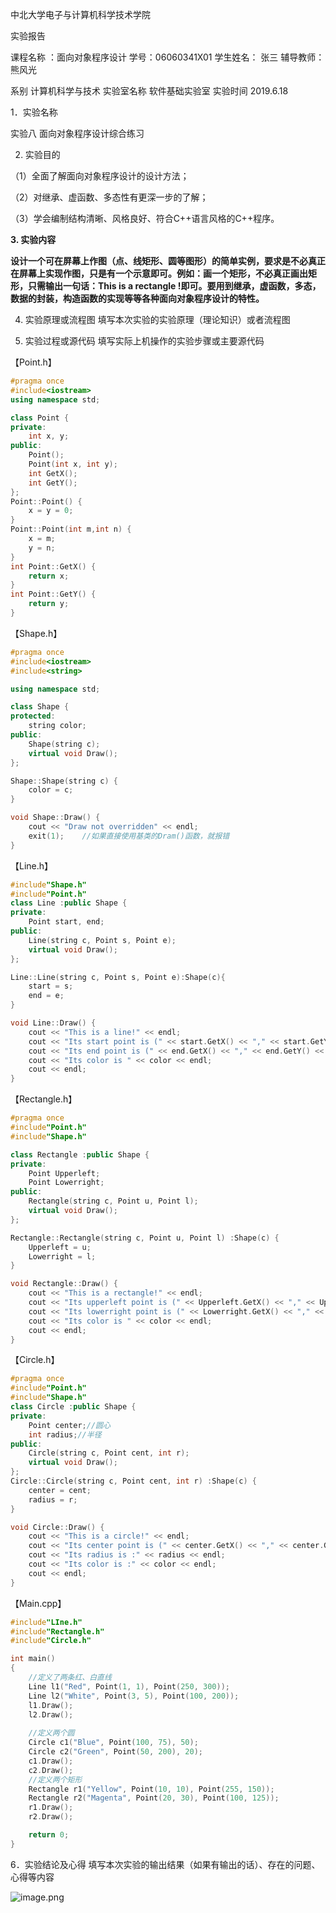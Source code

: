 
中北大学电子与计算机科学技术学院

实验报告

课程名称 ：面向对象程序设计   学号：06060341X01  学生姓名： 张三   辅导教师： 熊风光

系别	计算机科学与技术	实验室名称	软件基础实验室	实验时间	2019.6.18

1．实验名称

实验八  面向对象程序设计综合练习

2. 实验目的

（1）全面了解面向对象程序设计的设计方法；

（2）对继承、虚函数、多态性有更深一步的了解；

（3）学会编制结构清晰、风格良好、符合C++语言风格的C++程序。



**3. 实验内容**

**设计一个可在屏幕上作图（点、线矩形、圆等图形）的简单实例，要求是不必真正在屏幕上实现作图，只是有一个示意即可。例如：画一个矩形，不必真正画出矩形，只需输出一句话：This is a rectangle !即可。要用到继承，虚函数，多态，数据的封装，构造函数的实现等等各种面向对象程序设计的特性。**


4. 实验原理或流程图
填写本次实验的实验原理（理论知识）或者流程图

5. 实验过程或源代码
填写实际上机操作的实验步骤或主要源代码


【Point.h】
```c++
#pragma once
#include<iostream>
using namespace std;

class Point {
private:
	int x, y;
public:
	Point();
	Point(int x, int y);
	int GetX();
	int GetY();
};
Point::Point() {
	x = y = 0;
}
Point::Point(int m,int n) {
	x = m;
	y = n;
}
int Point::GetX() {
	return x;
}
int Point::GetY() {
	return y;
}
```

【Shape.h】
```c++
#pragma once
#include<iostream>
#include<string>

using namespace std;

class Shape {
protected:
	string color;
public:
	Shape(string c);
	virtual void Draw();
};

Shape::Shape(string c) {
	color = c;
}

void Shape::Draw() {
	cout << "Draw not overridden" << endl;
	exit(1);	//如果直接使用基类的Dram()函数，就报错
}
```

【Line.h】
```c++
#include"Shape.h"
#include"Point.h"
class Line :public Shape {
private:
	Point start, end;
public:
	Line(string c, Point s, Point e);
	virtual void Draw();
};

Line::Line(string c, Point s, Point e):Shape(c){
	start = s;
	end = e;
}

void Line::Draw() {
	cout << "This is a line!" << endl;
	cout << "Its start point is (" << start.GetX() << "," << start.GetY() << ")";
	cout << "Its end point is (" << end.GetX() << "," << end.GetY() << ")";
	cout << "Its color is " << color << endl;
	cout << endl;
}
```

【Rectangle.h】
```c++
#pragma once
#include"Point.h"
#include"Shape.h"

class Rectangle :public Shape {
private:
	Point Upperleft;
	Point Lowerright;
public:
	Rectangle(string c, Point u, Point l);
	virtual void Draw();
};

Rectangle::Rectangle(string c, Point u, Point l) :Shape(c) {
	Upperleft = u;
	Lowerright = l;
}

void Rectangle::Draw() {
	cout << "This is a rectangle!" << endl;
	cout << "Its upperleft point is (" << Upperleft.GetX() << "," << Upperleft.GetY() << ")";
	cout << "Its lowerright point is (" << Lowerright.GetX() << "," << Lowerright.GetY() << ")";
	cout << "Its color is " << color << endl;
	cout << endl;
}
```

【Circle.h】
```c++
#pragma once
#include"Point.h"
#include"Shape.h"
class Circle :public Shape {
private:
	Point center;//圆心
	int radius;//半径
public:
	Circle(string c, Point cent, int r);
	virtual void Draw();
};
Circle::Circle(string c, Point cent, int r) :Shape(c) {
	center = cent;
	radius = r;
}

void Circle::Draw() {
	cout << "This is a circle!" << endl;
	cout << "Its center point is (" << center.GetX() << "," << center.GetY() << ")";
	cout << "Its radius is :" << radius << endl;
	cout << "Its color is :" << color << endl;
	cout << endl;
}
```

【Main.cpp】
```c++
#include"LIne.h"
#include"Rectangle.h"
#include"Circle.h"

int main()
{
	//定义了两条红、白直线
	Line l1("Red", Point(1, 1), Point(250, 300));
	Line l2("White", Point(3, 5), Point(100, 200));
	l1.Draw();
	l2.Draw();
	
	//定义两个圆
	Circle c1("Blue", Point(100, 75), 50);
	Circle c2("Green", Point(50, 200), 20);
	c1.Draw();
	c2.Draw();
	//定义两个矩形
	Rectangle r1("Yellow", Point(10, 10), Point(255, 150));
	Rectangle r2("Magenta", Point(20, 30), Point(100, 125));
	r1.Draw();
	r2.Draw();

	return 0;
}
```

6．实验结论及心得
填写本次实验的输出结果（如果有输出的话）、存在的问题、心得等内容


![image.png](https://upload-images.jianshu.io/upload_images/17431817-f76707b17f619dc0.png?imageMogr2/auto-orient/strip%7CimageView2/2/w/1240)
